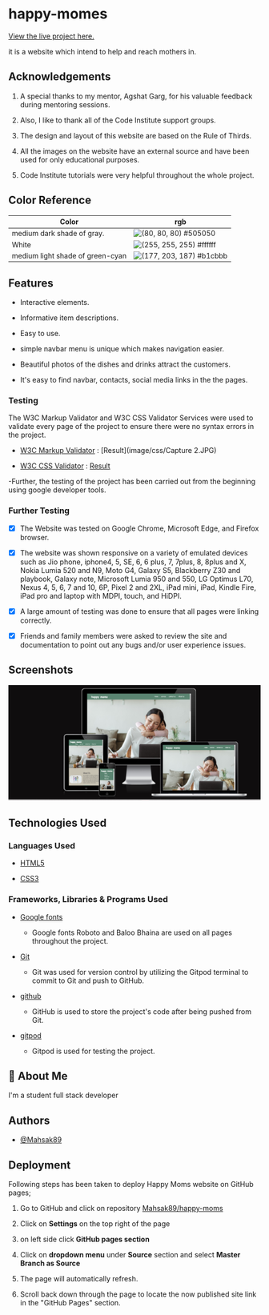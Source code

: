 
# happy-momes

[View the live project here.](https://mahsak89.github.io/happy-moms/)

it is a website which intend to help and reach mothers in.


## Acknowledgements

1. A special thanks to my mentor, Agshat Garg, for his valuable feedback during mentoring sessions.

1. Also, I like to thank all of the Code Institute support groups.

1. The design and layout of this website are based on the Rule of Thirds.

1. All the images on the website have an external source and have been used for only educational purposes.

1. Code Institute tutorials were very helpful throughout the whole project.


## Color Reference

| Color             | rgb                                                               |
| ----------------- | ------------------------------------------------------------------ |
| medium dark shade of gray.| ![(80, 80, 80)](https://via.placeholder.com/10/0a192f?text=+) #505050 |
| White | ![(255, 255, 255)](https://via.placeholder.com/10/f8f8f8?text=+) #ffffff |
| medium light shade of green-cyan | ![(177, 203, 187)](https://via.placeholder.com/10/00b48a?text=+) #b1cbbb |



## Features

- Interactive elements.

- Informative item descriptions.

- Easy to use.

- simple navbar menu is unique which makes navigation easier.

- Beautiful photos of the dishes and drinks attract the customers.

- It's easy to find navbar, contacts, social media links in the the pages.

### **Testing**

The W3C Markup Validator and W3C CSS Validator Services were used to validate every page of the project to ensure there were no syntax errors in the project.

- [W3C Markup Validator](https://en.wikipedia.org/wiki/W3C_Markup_Validation_Service) : [Result](image/css/Capture 2.JPG)

- [W3C CSS Validator](https://en.wikipedia.org/wiki/W3C_Markup_Validation_Service) : [Result](image/css/Capture.JPG)

-Further, the testing of the project has been carried out from the beginning using google developer tools.

### **Further Testing**

- [x] The Website was tested on Google Chrome, Microsoft Edge, and Firefox browser.

- [x] The website was shown responsive on a variety of emulated devices such as Jio phone, iphone4, 5, SE, 6, 6 plus, 7, 7plus, 8, 8plus and X, Nokia Lumia 520 and N9, Moto G4, Galaxy S5, Blackberry Z30 and playbook, Galaxy note, Microsoft Lumia 950 and 550, LG Optimus L70, Nexus 4, 5, 6, 7 and 10, 6P, Pixel 2 and 2XL, iPad mini, iPad, Kindle Fire, iPad pro and laptop with MDPI, touch, and HiDPI.

- [x] A large amount of testing was done to ensure that all pages were linking correctly.

- [x] Friends and family members were asked to review the site and documentation to point out any bugs and/or user experience issues.




## Screenshots

![Desktop view](assets/image/responsiv-pic.png)


## **Technologies Used**

### **Languages Used**

- [HTML5](https://en.wikipedia.org/wiki/HTML5)

- [CSS3](https://en.wikipedia.org/wiki/Cascading_Style_Sheets)

### **Frameworks, Libraries & Programs Used**

- [Google fonts](https://fonts.google.com/)

  - Google fonts Roboto and Baloo Bhaina are used on all pages throughout the project.



- [Git](https://en.wikipedia.org/wiki/Git)

  - Git was used for version control by utilizing the Gitpod terminal to commit to Git and push to GitHub.

- [github](https://github.com/)

  - GitHub is used to store the project's code after being pushed from Git.

- [gitpod](https://www.gitpod.io/)

  - Gitpod is used for testing the project.



## 🚀 About Me
I'm a  student full stack developer

## Authors
- [@Mahsak89](https://github.com/Mahsak89)

## **Deployment**

Following steps has been taken to deploy Happy Moms website on GitHub pages;

1. Go to GitHub and click on repository [Mahsak89/happy-moms](https://github.com/Mahsak89/happy-moms)

1. Click on **Settings** on the top right of the page

1. on left side click **GitHub pages section**

1. Click on **dropdown menu** under **Source** section and select **Master Branch as Source**

1. The page will automatically refresh.

1. Scroll back down through the page to locate the now published site link in the "GitHub Pages" section.



